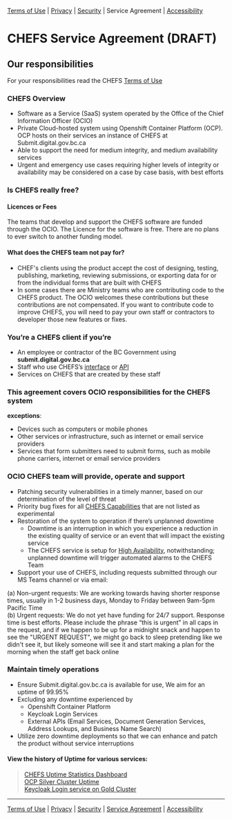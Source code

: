 [Terms of Use](Terms-of-Use) | [Privacy](Privacy) | [Security](Security) | Service Agreement | [Accessibility](Accessibility)  

# CHEFS Service Agreement  (DRAFT)
  
## Our responsibilities  
For your responsibilities read the CHEFS [Terms of Use](Terms-of-Use)  

### CHEFS Overview
* Software as a Service (SaaS) system operated by the Office of the Chief Information Officer (OCIO)  
* Private Cloud-hosted system using Openshift Container Platform (OCP). OCP hosts on their services an instance of CHEFS at Submit.digital.gov.bc.ca     
* Able to support the need for medium integrity, and medium availability services
* Urgent and emergency use cases requiring higher levels of integrity or availability may be considered on a case by case basis, with best efforts 

### Is CHEFS really free?  
#### Licences or Fees  
The teams that develop and support the CHEFS software are funded through the OCIO. The Licence for the software is free. There are no plans to ever switch to another funding model.  

#### What does the CHEFS team not pay for?  
* CHEF's clients using the product accept the cost of designing, testing, publishing, marketing, reviewing submissions, or exporting data for or from the individual forms that are built with CHEFS  
* In some cases there are Ministry teams who are contributing code to the CHEFS product. The OCIO welcomes these contributions but these contributions are not compensated. If you want to contribute code to improve CHEFS, you will need to pay your own staff or contractors to developer those new features or fixes.  

### You’re a CHEFS client if you’re
* An employee or contractor of the BC Government using **submit.digital.gov.bc.ca**  
* Staff who use CHEFS’s [interface](https://submit.digital.gov.bc.ca/) or [API](https://submit.digital.gov.bc.ca/app/api/v1/docs)  
* Services on CHEFS that are created by these staff  

### This agreement covers OCIO responsibilities for the CHEFS system  
**exceptions**:
* Devices such as computers or mobile phones  
* Other services or infrastructure, such as internet or email service providers   
* Services that form submitters need to submit forms, such as mobile phone carriers, internet or email service providers   

### OCIO CHEFS team will provide, operate and support  
* Patching security vulnerabilities in a timely manner, based on our determination of the level of threat  
* Priority bug fixes for all [CHEFS Capabilities](Capabilities) that are not listed as experimental
* Restoration of the system to operation if there’s unplanned downtime
     * Downtime is an interruption in which you experience a reduction in the existing quality of service or an event that will impact the existing service   
     * The CHEFS service is setup for [High Availability](Architecture), notwithstanding; unplanned downtime will trigger automated alarms to the CHEFS Team  
* Support your use of CHEFS, including requests submitted through our MS Teams channel or via email:  

(a) Non-urgent requests: We are working towards having shorter response times, usually in 1-2 business days, Monday to Friday between 9am-5pm Pacific Time  
(b) Urgent requests: We do not yet have funding for 24/7 support.  Response time is best efforts. Please include the phrase “this is urgent” in all caps in the request, and if we happen to be up for a midnight snack and happen to see the "URGENT REQUEST", we might go back to sleep pretending like we didn't see it, but likely someone will see it and start making a plan for the morning when the staff get back online   

### Maintain timely operations  
* Ensure Submit.digital.gov.bc.ca is available for use, We aim for an uptime of 99.95%   
* Excluding any downtime experienced by  
     * Openshift Container Platform   
     * Keycloak Login Services 
     * External APIs (Email Services, Document Generation Services, Address Lookups, and Business Name Search)   
* Utilize zero downtime deployments so that we can enhance and patch the product without service interruptions  

#### View the history of Uptime for various services: 
> [CHEFS Uptime Statistics Dashboard](https://stats.uptimerobot.com/vpjoZUE6YE)  
> [OCP Silver Cluster Uptime](https://status.developer.gov.bc.ca/statuspage/platform-service-status-page/1388599?start=20220101&end=20221231)       
> [Keycloak Login service on Gold Cluster](https://uptime.com/statuspage/bcgov-sso-gold/1391029)  


***
[Terms of Use](Terms-of-Use) | [Privacy](Privacy) | [Security](Security) | [Service Agreement](Service-Agreement) | [Accessibility](Accessibility)